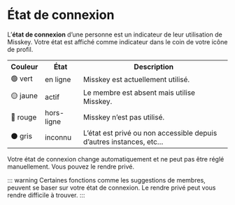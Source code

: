 # État de connexion

L’**état de connexion** d’une personne est un indicateur de leur utilisation de Misskey.
Votre état est affiché comme indicateur dans le coin de votre icône de profil.

<table>
	<tr>
		<th>Couleur</th>
		<th>État</th>
		<th>Description</th>
	</tr>
	<tr>
		<td>🟢 vert</td>
		<td>en ligne</td>
		<td>Misskey est actuellement utilisé.</td>
	</tr>
	<tr>
		<td>🟡 jaune</td>
		<td>actif</td>
		<td>Le membre est absent mais utilise Misskey.</td>
	</tr>
	<tr>
		<td>🔴 rouge</td>
		<td>hors-ligne</td>
		<td>Misskey n’est pas utilisé.</td>
	</tr>
	<tr>
		<td>⚫ gris</td>
		<td>inconnu</td>
		<td>L’état est privé ou non accessible depuis d’autres instances, etc…</td>
	</tr>
</table>

Votre état de connexion change automatiquement et ne peut pas être réglé manuellement.
Vous pouvez le rendre privé.

::: warning
Certaines fonctions comme les suggestions de membres, peuvent se baser sur votre état de connexion. Le rendre privé peut vous rendre difficile à trouver.
:::
